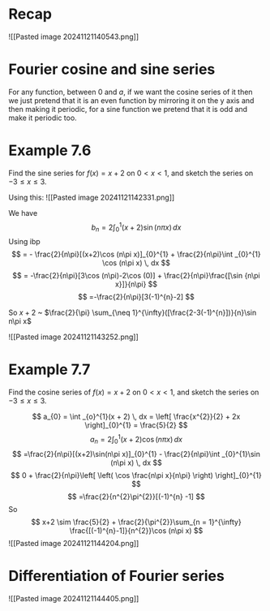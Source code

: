 # Recap
![[Pasted image 20241121140543.png]]

# Fourier cosine and sine series

For any function, between $0$ and $a$, if we want the cosine series of it then we just pretend that it is an even function by mirroring it on the y axis and then making it periodic, for a sine function we pretend that it is odd and make it periodic too.

# Example 7.6

Find the sine series for $f(x) = x + 2$ on $0<x<1$, and sketch the series on $-3\leq x\leq 3$.

Using this:
![[Pasted image 20241121142331.png]]

We have $$
b_{n} = 2 \int _{0}^{1}(x+2)\sin (n\pi x ) \, dx 
$$
Using ibp $$
= - \frac{2}{n\pi}[(x+2)\cos (n\pi x)]_{0}^{1} + \frac{2}{n\pi}\int _{0}^{1} \cos (n\pi x) \, dx 
$$
$$
= -\frac{2}{n\pi}[3\cos (n\pi)-2\cos (0)] + \frac{2}{n\pi}\frac{[\sin {n\pi x}]}{n\pi} 
$$
$$
=-\frac{2}{n\pi}[3(-1)^{n}-2]
$$

So $x+2$ ~ $\frac{2}{\pi} \sum_{\neq 1}^{\infty}([\frac{2-3(-1)^{n}])}{n}\sin n\pi x$

![[Pasted image 20241121143252.png]]

# Example 7.7

Find the cosine series of $f(x) = x + 2$ on $0<x<1$, and sketch the series on $-3\leq x\leq 3$.

$$
a_{0} = \int _{o}^{1}(x + 2) \, dx = \left[ \frac{x^{2}}{2} + 2x \right]_{0}^{1} = \frac{5}{2}
$$
$$
a_{n} = 2 \int _{0}^{1} (x+2)\cos (n\pi x)\, dx 
$$
$$
=\frac{2}{n\pi}[(x+2)\sin(n\pi x)]_{0}^{1} - \frac{2}{n\pi}\int _{0}^{1}\sin (n\pi x) \, dx
$$
$$
0 + \frac{2}{n\pi}\left[ \left( \cos \frac{n\pi x}{n\pi} \right) \right]_{0}^{1}
$$
$$
=\frac{2}{n^{2}\pi^{2}}[(-1)^{n} -1]
$$
So $$
x+2 \sim \frac{5}{2} + \frac{2}{\pi^{2}}\sum_{n = 1}^{\infty} \frac{[(-1)^{n}-1]}{n^{2}}\cos (n\pi x)
$$
![[Pasted image 20241121144204.png]]

# Differentiation of Fourier series

![[Pasted image 20241121144405.png]]

